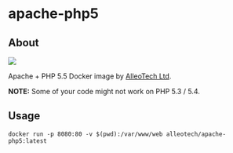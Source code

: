 # apache-php5

## About

![](https://img.shields.io/github/license/alleotech/docker-apache-php5)

Apache + PHP 5.5 Docker image by [AlleoTech Ltd](https://alleo.tech).

**NOTE:** Some of your code might not work on PHP 5.3 / 5.4.

## Usage

```
docker run -p 8080:80 -v $(pwd):/var/www/web alleotech/apache-php5:latest
```
